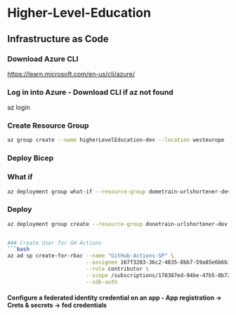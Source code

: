 # Higher-Level-Education

## Infrastructure as Code

### Download Azure CLI

https://learn.microsoft.com/en-us/cli/azure/

### Log in into Azure - Download CLI if az not found

az login

### Create Resource Group

```bash
az group create --name higherLevelEducation-dev --location westeurope
```

### Deploy Bicep

### What if

```bash
az deployment group what-if --resource-group dometrain-urlshortener-dev --template-file infrastructure/main.bicep
```

### Deploy

````bash
az deployment group create --resource-group donetrain-urlshortener-dev --template-file infrastructure/main.bicep


### Create User for GH Actions
```bash
az ad sp create-for-rbac --name "GitHub-Actions-SP" \
                         --assignee 167f3283-36c2-4835-8bb7-59a85e6b6b13 \
                         --role contributor \
                         --scope /subscriptions/178387ed-94be-47b5-8b72-61b2815286bf \
                         --sdk-auth
````

#### Configure a federated identity credential on an app - App registration -> Crets & secrets -> fed credentials
